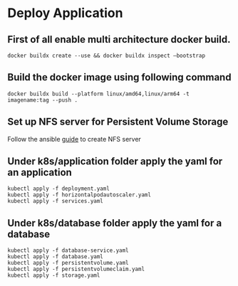 # Deploy Application
## First of all enable multi architecture docker build.
```
docker buildx create --use && docker buildx inspect —bootstrap

```

## Build the docker image using following command
```
docker buildx build --platform linux/amd64,linux/arm64 -t imagename:tag --push .

```

## Set up NFS server for Persistent Volume Storage
Follow the ansible [guide](https://github.com/Bidhanbst/ansible/blob/main/README.md) to create NFS server

## Under k8s/application folder apply the yaml for an application
```
kubectl apply -f deployment.yaml
kubectl apply -f horizontalpodautoscaler.yaml  
kubectl apply -f services.yaml

```

## Under k8s/database folder apply the yaml for a database
```
kubectl apply -f database-service.yaml
kubectl apply -f database.yaml 
kubectl apply -f persistentvolume.yaml 
kubectl apply -f persistentvolumeclaim.yaml
kubectl apply -f storage.yaml 

```